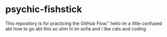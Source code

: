 # psychic-fishstick
This repository is for practicing the GitHub Flow."
hello im a little confused abt how to go abt this so uhm hi im sofie and i like cats and coding
